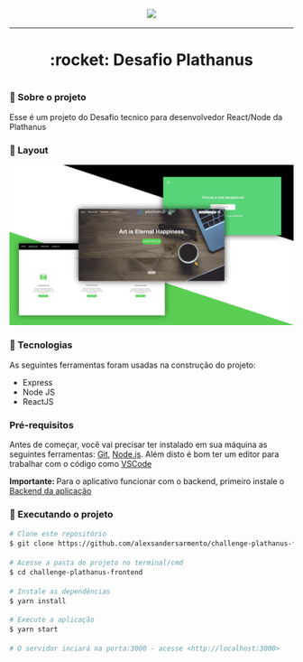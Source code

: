 <p align="center">
  <img src="https://camo.githubusercontent.com/24ce563d8d247c0505f66fad7aedd0225415bd4c/68747470733a2f2f706c617468616e75732e636f6d2e62722f696d672f776562736974652f6c6f676f2e706e67">
</p>

<hr>

<h1 align="center">:rocket: Desafio Plathanus <h1/>

### :memo: Sobre o projeto

<p>Esse é um projeto do Desafio tecnico para desenvolvedor React/Node da Plathanus</p>

### :art: Layout

![alt text](https://github.com/alexsandersarmento/challenge-plathanus-frontend/blob/main/image-layout.jpg)

### :hammer: Tecnologias 
	
As seguintes ferramentas foram usadas na construção do projeto:
<!--ts-->
  * Express
  * Node JS
  * ReactJS
<!--te-->

### Pré-requisitos

Antes de começar, você vai precisar ter instalado em sua máquina as seguintes ferramentas:
[Git](https://git-scm.com), [Node.js](https://nodejs.org/en/). 
Além disto é bom ter um editor para trabalhar com o código como [VSCode](https://code.visualstudio.com/)


<strong>Importante: </strong> Para o aplicativo funcionar com o backend, primeiro instale o [Backend da aplicação](https://github.com/alexsandersarmento/challenge-plathanus-backend)

### 🎲 Executando o projeto

```bash
# Clone este repositório
$ git clone https://github.com/alexsandersarmento/challenge-plathanus-frontend.git

# Acesse a pasta do projeto no terminal/cmd
$ cd challenge-plathanus-frontend

# Instale as dependências
$ yarn install

# Execute a aplicação 
$ yarn start

# O servidor inciará na porta:3000 - acesse <http://localhost:3000>
```

